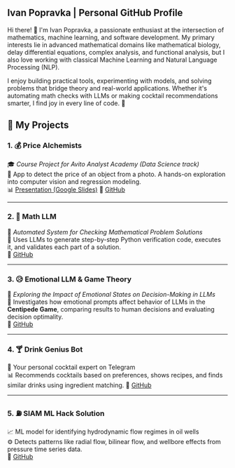 ## Ivan Popravka | Personal GitHub Profile
Hi there! 👋 I'm Ivan Popravka, a passionate enthusiast at the intersection of mathematics, machine learning, and software development. My primary interests lie in advanced mathematical domains like mathematical biology, delay differential equations, complex analysis, and functional analysis, but I also love working with classical Machine Learning and Natural Language Processing (NLP).

I enjoy building practical tools, experimenting with models, and solving problems that bridge theory and real-world applications. Whether it's automating math checks with LLMs or making cocktail recommendations smarter, I find joy in every line of code. 🚀

## 🧪 My Projects

### 1. 💰 Price Alchemists  
🎓 *Course Project for Avito Analyst Academy (Data Science track)*  
📸 App to detect the price of an object from a photo. A hands-on exploration into computer vision and regression modeling.  
📊 [Presentation (Google Slides)](https://docs.google.com/presentation/d/1sfZfzeYIO2v0_R6OlkJXitiW7uSADPvzeDZHifmunX4/edit?usp=sharing) 
🔗 [GitHub](https://github.com/vainmoon/PriceAlchemists)

---

### 2. 📘 Math LLM  
🧠 *Automated System for Checking Mathematical Problem Solutions*  
🤖 Uses LLMs to generate step-by-step Python verification code, executes it, and validates each part of a solution.  
🔗 [GitHub](https://github.com/Povladarchik/MathLLM) 

---

### 3. 😥 Emotional LLM & Game Theory  
🧠 *Exploring the Impact of Emotional States on Decision-Making in LLMs*  
🎲 Investigates how emotional prompts affect behavior of LLMs in the **Centipede Game**, comparing results to human decisions and evaluating decision optimality.  
🔗 [GitHub](https://github.com/iLoveRamona/emotional_LLM)

---

### 4. 🍸 Drink Genius Bot  
🍹 Your personal cocktail expert on Telegram  
📊 Recommends cocktails based on preferences, shows recipes, and finds similar drinks using ingredient matching.
🔗 [GitHub](https://github.com/Povladarchik/DrinkGenius-Bot) 

---

### 5. ⛽ SIAM ML Hack Solution  
📈 ML model for identifying hydrodynamic flow regimes in oil wells  
⚙️ Detects patterns like radial flow, bilinear flow, and wellbore effects from pressure time series data.  
🔗 [GitHub](https://github.com/Povladarchik/siam-ml-hack)

